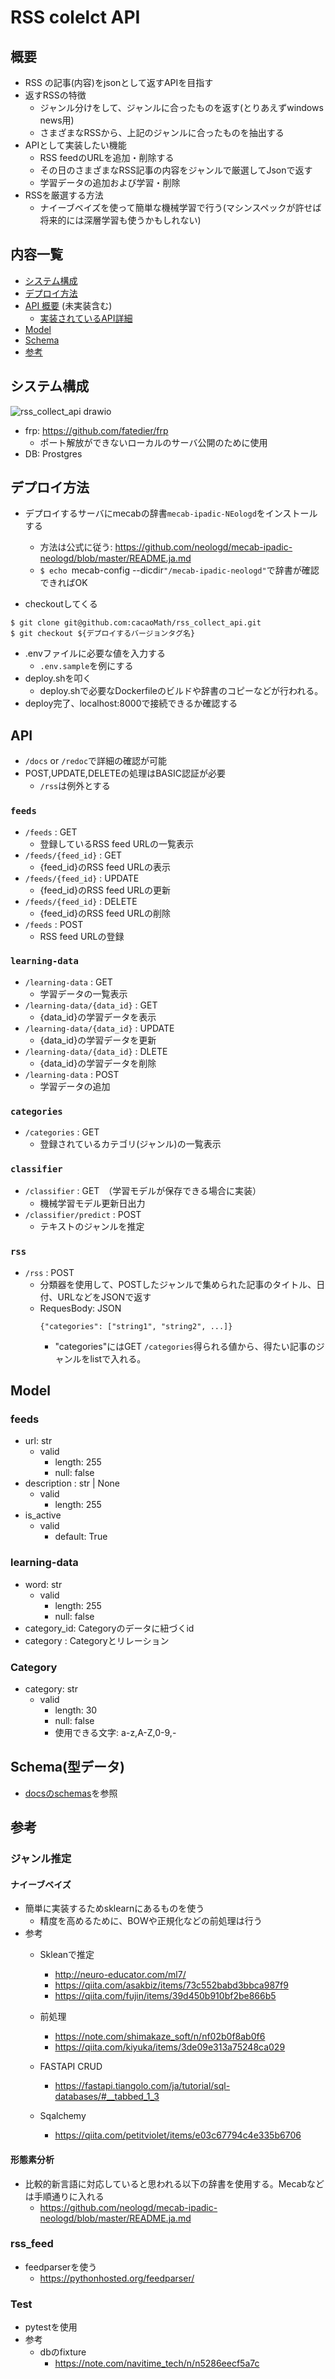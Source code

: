 # RSS colelct API
## 概要
- RSS の記事(内容)をjsonとして返すAPIを目指す
- 返すRSSの特徴
    - ジャンル分けをして、ジャンルに合ったものを返す(とりあえずwindows news用)
    - さまざまなRSSから、上記のジャンルに合ったものを抽出する
- APIとして実装したい機能
  - RSS feedのURLを追加・削除する
  - その日のさまざまなRSS記事の内容をジャンルで厳選してJsonで返す
  - 学習データの追加および学習・削除
- RSSを厳選する方法
  - ナイーブベイズを使って簡単な機械学習で行う(マシンスペックが許せば将来的には深層学習も使うかもしれない)

## 内容一覧
- [システム構成](#システム構成)
- [デプロイ方法](#デプロイ方法)
- [API 概要](#api) (未実装含む)
  - [実装されているAPI詳細](https://api.cacaomath.com/redoc)
- [Model](#model)
- [Schema](#schema型データ)
- [参考](#参考)

## システム構成
![rss_collect_api drawio](https://user-images.githubusercontent.com/53263220/204059826-0513a4fe-d668-45c3-b8dc-7f753f2c379e.svg)

- frp: https://github.com/fatedier/frp
  - ポート解放ができないローカルのサーバ公開のために使用
- DB: Prostgres


## デプロイ方法
- デプロイするサーバにmecabの辞書`mecab-ipadic-NEologd`をインストールする
  - 方法は公式に従う: https://github.com/neologd/mecab-ipadic-neologd/blob/master/README.ja.md
  - `$ echo `mecab-config --dicdir`"/mecab-ipadic-neologd"`で辞書が確認できればOK

- checkoutしてくる
```
$ git clone git@github.com:cacaoMath/rss_collect_api.git
$ git checkout ${デプロイするバージョンタグ名}
```
- .envファイルに必要な値を入力する
  - `.env.sample`を例にする
- deploy.shを叩く
  - deploy.shで必要なDockerfileのビルドや辞書のコピーなどが行われる。
- deploy完了、localhost:8000で接続できるか確認する


## API
- `/docs` or `/redoc`で詳細の確認が可能
- POST,UPDATE,DELETEの処理はBASIC認証が必要
  - `/rss`は例外とする
### `feeds`
- `/feeds` : GET
  - 登録しているRSS feed URLの一覧表示
- `/feeds/{feed_id}` : GET
  - {feed_id}のRSS feed URLの表示
- `/feeds/{feed_id}` : UPDATE
  - {feed_id}のRSS feed URLの更新
- `/feeds/{feed_id}` : DELETE
  - {feed_id}のRSS feed URLの削除
- `/feeds` : POST
  - RSS feed URLの登録

### `learning-data`
- `/learning-data` : GET
  - 学習データの一覧表示
- `/learning-data/{data_id}` : GET
  - {data_id}の学習データを表示
- `/learning-data/{data_id}` : UPDATE
  - {data_id}の学習データを更新
- `/learning-data/{data_id}` : DLETE
  - {data_id}の学習データを削除
- `/learning-data` : POST
  - 学習データの追加

### `categories`
- `/categories` : GET
  - 登録されているカテゴリ(ジャンル)の一覧表示

### `classifier`
- `/classifier` : GET　（学習モデルが保存できる場合に実装）
  - 機械学習モデル更新日出力
- `/classifier/predict` : POST
  - テキストのジャンルを推定

### `rss`
- `/rss` : POST
  - 分類器を使用して、POSTしたジャンルで集められた記事のタイトル、日付、URLなどをJSONで返す
  - RequesBody: JSON
    ```
    {"categories": ["string1", "string2", ...]}
    ```
    - "categories"にはGET `/categories`得られる値から、得たい記事のジャンルをlistで入れる。

## Model
### feeds
- url: str
  - valid
    - length: 255
    - null: false
- description : str | None
  - valid
    - length: 255
- is_active
  - valid
    - default: True
### learning-data
- word: str
  - valid
    - length: 255
    - null: false
- category_id: Categoryのデータに紐づくid
- category : Categoryとリレーション

### Category
- category: str
  - valid
    - length: 30
    - null: false
    - 使用できる文字: a-z,A-Z,0-9,-

## Schema(型データ)
- [docsのschemas](https://api.cacaomath.com/docs)を参照

## 参考
### ジャンル推定
#### ナイーブベイズ
- 簡単に実装するためsklearnにあるものを使う
  - 精度を高めるために、BOWや正規化などの前処理は行う
- 参考
  - Skleanで推定
    - http://neuro-educator.com/ml7/
    - https://qiita.com/asakbiz/items/73c552babd3bbca987f9
    - https://qiita.com/fujin/items/39d450b910bf2be866b5
  - 前処理
    - https://note.com/shimakaze_soft/n/nf02b0f8ab0f6
    - https://qiita.com/kiyuka/items/3de09e313a75248ca029

  - FASTAPI CRUD
    - https://fastapi.tiangolo.com/ja/tutorial/sql-databases/#__tabbed_1_3
  - Sqalchemy
    - https://qiita.com/petitviolet/items/e03c67794c4e335b6706

#### 形態素分析
  - 比較的新言語に対応していると思われる以下の辞書を使用する。Mecabなどは手順通りに入れる
    - https://github.com/neologd/mecab-ipadic-neologd/blob/master/README.ja.md

### rss_feed
- feedparserを使う
  - https://pythonhosted.org/feedparser/

### Test
- pytestを使用
- 参考
  - dbのfixture
    - https://note.com/navitime_tech/n/n5286eecf5a7c